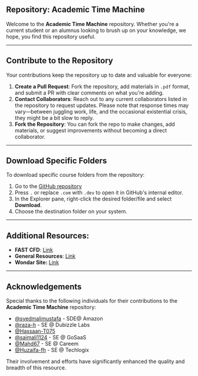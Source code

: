 ## Repository: Academic Time Machine

Welcome to the **Academic Time Machine** repository. Whether you're a current student or an alumnus looking to brush up on your knowledge, we hope, you find this repository useful.

---

## Contribute to the Repository

Your contributions keep the repository up to date and valuable for everyone:

1. **Create a Pull Request**: Fork the repository, add materials in `.pdf` format, and submit a PR with clear comments on what you're adding.
2. **Contact Collaborators**: Reach out to any current collaborators listed in the repository to request updates. Please note that response times may vary—between juggling work, life, and the occasional existential crisis, they might be a bit slow to reply.
3. **Fork the Repository**: You can fork the repo to make changes, add materials, or suggest improvements without becoming a direct collaborator.

---

## Download Specific Folders

To download specific course folders from the repository:

1. Go to the [GitHub repository](https://github.com/saleha-muzammil/Academic-Time-Machine/)
2. Press `.` or replace `.com` with `.dev` to open it in GitHub's internal editor.
3. In the Explorer pane, right-click the desired folder/file and select **Download**.
4. Choose the destination folder on your system.

---

## Additional Resources:
- **FAST CFD**: [Link](https://drive.google.com/drive/folders/1_tUnBKHRtlCKnC_D5VFCmQ5cCFTCHW8x)  
- **General Resources**: [Link](https://drive.google.com/drive/u/0/folders/12yztqUjjvhwgcgSIqxUODJbaYtavi6HX)
- **Wondar Site:** [Link](https://www.wondar.site/)

---

## Acknowledgements

Special thanks to the following individuals for their contributions to the **Academic Time Machine** repository:

- [@syedmalimustafa](https://www.linkedin.com/in/syedmalimustafa) - SDE@ Amazon  
- [@raza-h](https://www.linkedin.com/in/razah1214/) - SE @ Dubizzle Labs  
- [@Hassaan-T075](https://github.com/Hassaan-T075)  
- [@saimali1124](https://www.linkedin.com/in/saim-ali-cs/) - SE @ GoSaaS  
- [@Mahd67](https://www.linkedin.com/in/mahd-tariq-51b7b6236/) - SE @ Careem  
- [@Huzaifa-fh](https://www.linkedin.com/in/huzaifa-faheem-17891623a/) - SE @ Techlogix  

Their involvement and efforts have significantly enhanced the quality and breadth of this resource.
